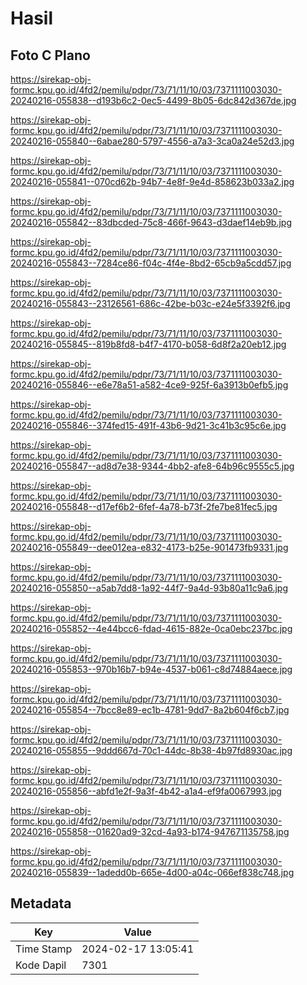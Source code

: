 # Hasil

## Foto C Plano

https://sirekap-obj-formc.kpu.go.id/4fd2/pemilu/pdpr/73/71/11/10/03/7371111003030-20240216-055838--d193b6c2-0ec5-4499-8b05-6dc842d367de.jpg

https://sirekap-obj-formc.kpu.go.id/4fd2/pemilu/pdpr/73/71/11/10/03/7371111003030-20240216-055840--6abae280-5797-4556-a7a3-3ca0a24e52d3.jpg

https://sirekap-obj-formc.kpu.go.id/4fd2/pemilu/pdpr/73/71/11/10/03/7371111003030-20240216-055841--070cd62b-94b7-4e8f-9e4d-858623b033a2.jpg

https://sirekap-obj-formc.kpu.go.id/4fd2/pemilu/pdpr/73/71/11/10/03/7371111003030-20240216-055842--83dbcded-75c8-466f-9643-d3daef14eb9b.jpg

https://sirekap-obj-formc.kpu.go.id/4fd2/pemilu/pdpr/73/71/11/10/03/7371111003030-20240216-055843--7284ce86-f04c-4f4e-8bd2-65cb9a5cdd57.jpg

https://sirekap-obj-formc.kpu.go.id/4fd2/pemilu/pdpr/73/71/11/10/03/7371111003030-20240216-055843--23126561-686c-42be-b03c-e24e5f3392f6.jpg

https://sirekap-obj-formc.kpu.go.id/4fd2/pemilu/pdpr/73/71/11/10/03/7371111003030-20240216-055845--819b8fd8-b4f7-4170-b058-6d8f2a20eb12.jpg

https://sirekap-obj-formc.kpu.go.id/4fd2/pemilu/pdpr/73/71/11/10/03/7371111003030-20240216-055846--e6e78a51-a582-4ce9-925f-6a3913b0efb5.jpg

https://sirekap-obj-formc.kpu.go.id/4fd2/pemilu/pdpr/73/71/11/10/03/7371111003030-20240216-055846--374fed15-491f-43b6-9d21-3c41b3c95c6e.jpg

https://sirekap-obj-formc.kpu.go.id/4fd2/pemilu/pdpr/73/71/11/10/03/7371111003030-20240216-055847--ad8d7e38-9344-4bb2-afe8-64b96c9555c5.jpg

https://sirekap-obj-formc.kpu.go.id/4fd2/pemilu/pdpr/73/71/11/10/03/7371111003030-20240216-055848--d17ef6b2-6fef-4a78-b73f-2fe7be81fec5.jpg

https://sirekap-obj-formc.kpu.go.id/4fd2/pemilu/pdpr/73/71/11/10/03/7371111003030-20240216-055849--dee012ea-e832-4173-b25e-901473fb9331.jpg

https://sirekap-obj-formc.kpu.go.id/4fd2/pemilu/pdpr/73/71/11/10/03/7371111003030-20240216-055850--a5ab7dd8-1a92-44f7-9a4d-93b80a11c9a6.jpg

https://sirekap-obj-formc.kpu.go.id/4fd2/pemilu/pdpr/73/71/11/10/03/7371111003030-20240216-055852--4e44bcc6-fdad-4615-882e-0ca0ebc237bc.jpg

https://sirekap-obj-formc.kpu.go.id/4fd2/pemilu/pdpr/73/71/11/10/03/7371111003030-20240216-055853--970b16b7-b94e-4537-b061-c8d74884aece.jpg

https://sirekap-obj-formc.kpu.go.id/4fd2/pemilu/pdpr/73/71/11/10/03/7371111003030-20240216-055854--7bcc8e89-ec1b-4781-9dd7-8a2b604f6cb7.jpg

https://sirekap-obj-formc.kpu.go.id/4fd2/pemilu/pdpr/73/71/11/10/03/7371111003030-20240216-055855--9ddd667d-70c1-44dc-8b38-4b97fd8930ac.jpg

https://sirekap-obj-formc.kpu.go.id/4fd2/pemilu/pdpr/73/71/11/10/03/7371111003030-20240216-055856--abfd1e2f-9a3f-4b42-a1a4-ef9fa0067993.jpg

https://sirekap-obj-formc.kpu.go.id/4fd2/pemilu/pdpr/73/71/11/10/03/7371111003030-20240216-055858--01620ad9-32cd-4a93-b174-947671135758.jpg

https://sirekap-obj-formc.kpu.go.id/4fd2/pemilu/pdpr/73/71/11/10/03/7371111003030-20240216-055839--1adedd0b-665e-4d00-a04c-066ef838c748.jpg


## Metadata

| Key        | Value               |
| ---------- | ------------------- |
| Time Stamp | 2024-02-17 13:05:41 |
| Kode Dapil | 7301                |



